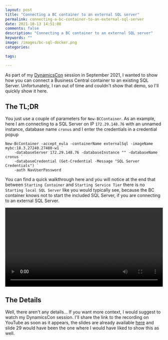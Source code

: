 ```yaml
---
layout: post
title: "Connecting a BC container to an external SQL server"
permalink: connecting-a-bc-container-to-an-external-sql-server
date: 2021-10-13 14:51:08
comments: false
description: "Connecting a BC container to an external SQL server"
keywords: ""
image: /images/bc-sql-docker.png
categories:

tags:

---
```


As part of my [DynamicsCon][dynamicscon] session in September 2021, I wanted to show how you can connect a Business Central container to an existing SQL Server. Unfortunately, I ran out of time and couldn't show that demo, so I'll quickly show it here.

## The TL;DR

You just use a couple of parameters for `New-BCContainer`. As an example, here I am connecting to a SQL Server on IP `172.29.148.76` with an unnamed instance, database name `cronus` and I enter the credentials in a credential popup

```
New-BcContainer -accept_eula -containerName externalSql -imageName mybc:18.3.27240.27480-w1 `
    -databaseServer 172.29.148.76 -databaseInstance "" -databaseName cronus `
    -databaseCredential (Get-Credential -Message "SQL Server Credentials") `
    -auth NavUserPassword
```

You can find a quick walkthrough here and you will notice at the end that between `Starting Container` and `Starting Service Tier` there is no `Starting local SQL Server` like you would typically see, because the BC container knows not to start the included SQL Server, if you are connecting to an external SQL Server.

<video width="100%" controls>
  <source type="video/mp4" src="/images/demo4.mp4">
</video>

## The Details

Well, there aren't any details... If you want more context, I would suggest to watch my DynamicsCon session. I'll share the link to the recording on YouTube as soon as it appears, the slides are already available [here][here] and slide 29 would have been the one where I would have liked to show this as well.

[dynamicscon]: https://dynamicscon.com/
[here]: https://dynamicscon.com/wp-content/uploads/2021/09/Tobias-Fenster-BC-on-Docker_-Basics-Tools-and-Advanced-Scenarios.pdf